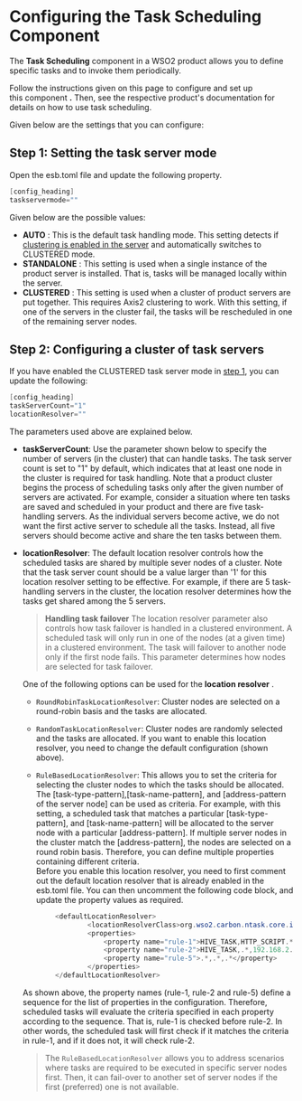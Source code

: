 # Configuring the Task Scheduling Component

The **Task Scheduling** component in a WSO2 product allows you to define
specific tasks and to invoke them periodically. 

Follow the instructions given on this page to configure and set up
this component **.** Then, see the respective product's documentation
for details on how to use task scheduling.

Given below are the settings that you can configure:

## Step 1: Setting the task server mode

Open the esb.toml file and update the following property.

```java
[config_heading]
taskservermode=""
```

Given below are the possible values:

-   **AUTO** : This is the default task handling mode. This setting
    detects if [clustering is enabled in the
    server](https://docs.wso2.com/display/CLUSTER44x/Clustering+WSO2+Products)
    and automatically switches to CLUSTERED mode.
-   **STANDALONE** : This setting is used when a single instance of the
    product server is installed. That is, tasks will be managed locally
    within the server.
-   **CLUSTERED** : This setting is used when a cluster of product
    servers are put together. This requires Axis2 clustering to
    work. With this setting, if one of the servers in the cluster fail,
    the tasks will be rescheduled in one of the remaining server
    nodes.  

## Step 2: Configuring a cluster of task servers

If you have enabled the CLUSTERED task server mode in [step
1](#ConfiguringtheTaskSchedulingComponent-Step1), you can update the following:

```java
[config_heading]
taskServerCount="1"
locationResolver=""
```

The parameters used above are explained below.

- **taskServerCount**: Use the parameter shown below to specify the number of servers (in the
    cluster) that can handle tasks. The task server count is set to "1" by
    default, which indicates that at least one node in the cluster is
    required for task handling. Note that a product cluster begins the process of scheduling tasks only
after the given number of servers are activated. For example, consider a
situation where ten tasks are saved and scheduled in your product and
there are five task-handling servers. As the individual servers become
active, we do not want the first active server to schedule all the
tasks. Instead, all five servers should become active and share the ten
tasks between them.


- **locationResolver**: The default location resolver controls how the scheduled tasks are
shared by multiple sever nodes of a cluster. Note that the task server
count should be a value larger than '1' for this location resolver
setting to be effective. For example, if there are 5 task-handling
servers in the cluster, the location resolver determines how the tasks
get shared among the 5 servers.

    > **Handling task failover**
    > The location resolver parameter also controls how task failover is
handled in a clustered environment. A scheduled task will only run in
one of the nodes (at a given time) in a clustered environment. The task
will failover to another node only if the first node fails. This
parameter determines how nodes are selected for task failover.

    One of the following options can be used for the **location resolver** .

    - `RoundRobinTaskLocationResolver`: Cluster nodes are selected on a round-robin basis and the tasks
    are allocated.

    - `RandomTaskLocationResolver`: Cluster nodes are randomly selected and the tasks are allocated.
    If you want to enable this location resolver, you need to change the
    default configuration (shown above).
    -  `RuleBasedLocationResolver`: This allows you to set the criteria for selecting the cluster
    nodes to which the tasks should be allocated. The
    \[task-type-pattern\],\[task-name-pattern\], and \[address-pattern
    of the server node\] can be used as criteria. For example, with this
    setting, a scheduled task that matches a particular
    \[task-type-pattern\], and \[task-name-pattern\] will be allocated
    to the server node with a particular \[address-pattern\]. If
    multiple server nodes in the cluster match the \[address-pattern\],
    the nodes are selected on a round robin basis. Therefore, you can define
    multiple properties containing different criteria.  
    Before you enable this location resolver, you need to first comment
    out the default location resolver that is already enabled in the
    esb.toml file. You can then uncomment
    the following code block, and update the property values as
    required.

    ``` java
            <defaultLocationResolver>
                    <locationResolverClass>org.wso2.carbon.ntask.core.impl.RuleBasedLocationResolver</locationResolverClass>
                    <properties>
                        <property name="rule-1">HIVE_TASK,HTTP_SCRIPT.*,192.168.1.*</property>
                        <property name="rule-2">HIVE_TASK,.*,192.168.2.*</property>
                        <property name="rule-5">.*,.*,.*</property>
                    </properties>
            </defaultLocationResolver>
    ```

    As shown above, the property names (rule-1, rule-2 and rule-5)
    define a sequence for the list of properties in the configuration.
    Therefore, scheduled tasks will evaluate the criteria specified in
    each property according to the sequence. That is, rule-1 is checked
    before rule-2. In other words, the scheduled task will first check
    if it matches the criteria in rule-1, and if it does not, it will
    check rule-2.

    > The `RuleBasedLocationResolver` allows you to
        address scenarios where tasks are required to be executed in
        specific server nodes first. Then, it can fail-over to another set
        of server nodes if the first (preferred) one is not available.
    
